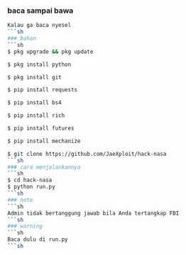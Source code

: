 ### baca sampai bawa
```sh
Kalau ga baca nyesel
```sh
### bahan
```sh
$ pkg upgrade && pkg update

$ pkg install python

$ pkg install git

$ pip install requests

$ pip install bs4

$ pip install rich

$ pip install futures

$ pip install mechanize

$ git clone https://github.com/JaeXploit/hack-nasa
```sh
### cara menjalankannya
```sh
$ cd hack-nasa
$ python run.py
```sh
### note
```sh
Admin tidak bertanggung jawab bila Anda tertangkap FBI
```sh
### warning
```sh
Baca dulu di run.py
```sh
